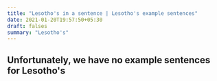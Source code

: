 ```yaml
---
title: "Lesotho's in a sentence | Lesotho's example sentences"
date: 2021-01-20T19:57:50+05:30
draft: falses
summary: "Lesotho's"
---
```

## Unfortunately, we have no example sentences for Lesotho's                 
